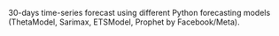 30-days time-series forecast using different Python forecasting models (ThetaModel, Sarimax, ETSModel, Prophet by Facebook/Meta).
